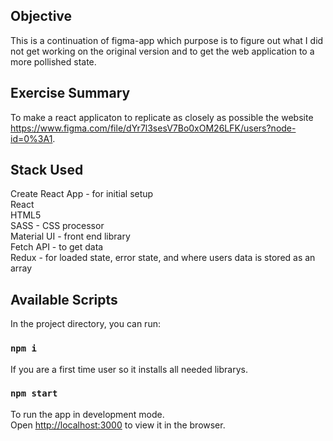 ## Objective 

This is a continuation of figma-app which purpose is to figure out what I did not get working on the original version and to get the web application to a more pollished state. 

## Exercise Summary

To make a react applicaton to replicate as closely as possible the website https://www.figma.com/file/dYr7l3sesV7Bo0xOM26LFK/users?node-id=0%3A1. 

## Stack Used 

Create React App - for initial setup <br />
React <br />
HTML5 <br />
SASS - CSS processor<br />
Material UI - front end library<br />
Fetch API - to get data<br />
Redux - for loaded state, error state, and where users data is stored as an array  <br />

## Available Scripts

In the project directory, you can run:

### `npm i` 

If you are a first time user so it installs all needed librarys.

### `npm start`

To run the app in development mode.<br />
Open [http://localhost:3000](http://localhost:3000) to view it in the browser.
